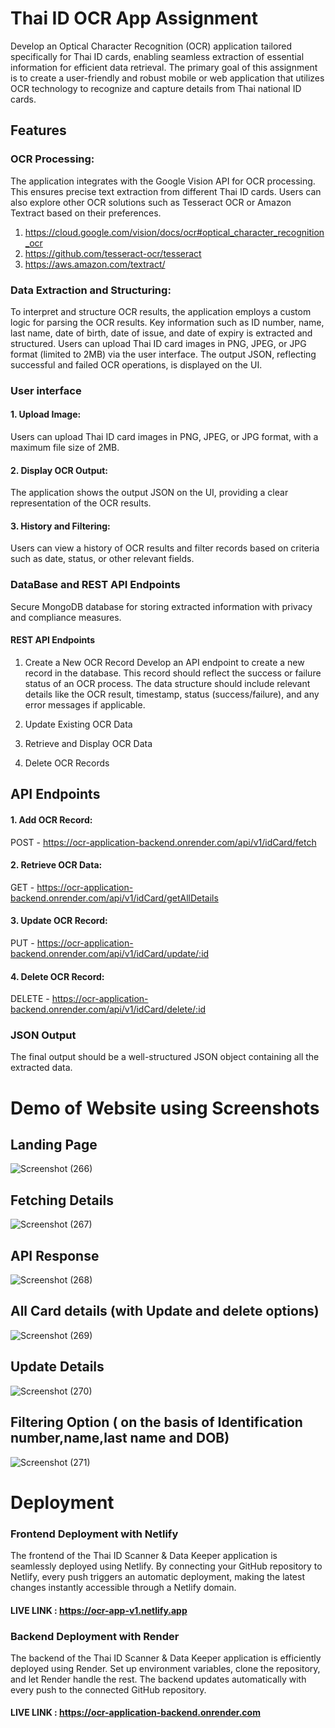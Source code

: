 
# Thai ID OCR App Assignment

Develop an Optical Character Recognition (OCR) application tailored specifically for Thai ID cards, enabling seamless extraction of essential information for efficient data retrieval. The primary goal of this assignment is to create a user-friendly and robust mobile or web application that utilizes OCR technology to recognize and capture details from Thai national ID cards.

## Features
### OCR Processing:
The application integrates with the Google Vision API for OCR processing. This ensures precise text extraction from different Thai ID cards. Users can also explore other OCR solutions such as Tesseract OCR or Amazon Textract based on their preferences.

1. https://cloud.google.com/vision/docs/ocr#optical_character_recognition_ocr
2. https://github.com/tesseract-ocr/tesseract
3. https://aws.amazon.com/textract/

### Data Extraction and Structuring:
To interpret and structure OCR results, the application employs a custom logic for parsing the OCR results. Key information such as ID number, name, last name, date of birth, date of issue, and date of expiry is extracted and structured. Users can upload Thai ID card images in PNG, JPEG, or JPG format (limited to 2MB) via the user interface. The output JSON, reflecting successful and failed OCR operations, is displayed on the UI.

### User interface
####  1. Upload Image: 
Users can upload Thai ID card images in PNG, JPEG, or JPG format, with a maximum file size of 2MB.

#### 2. Display OCR Output:
The application shows the output JSON on the UI, providing a clear representation of the OCR results.

#### 3. History and Filtering:
Users can view a history of OCR results and filter records based on criteria such as date, status, or other relevant fields.

### DataBase and REST API Endpoints

Secure MongoDB database for storing extracted information with privacy and compliance measures.

#### REST API Endpoints

1. Create a New OCR Record
Develop an API endpoint to create a new record in the database. This record should reflect the success or failure status of an OCR process.
The data structure should include relevant details like the OCR result, timestamp, status (success/failure), and any error messages if applicable.

2. Update Existing OCR Data
3. Retrieve and Display OCR Data
4. Delete OCR Records

## API Endpoints

#### 1. Add OCR Record:

 POST - https://ocr-application-backend.onrender.com/api/v1/idCard/fetch

#### 2. Retrieve OCR Data:

GET - https://ocr-application-backend.onrender.com/api/v1/idCard/getAllDetails

#### 3. Update OCR Record:

PUT - https://ocr-application-backend.onrender.com/api/v1/idCard/update/:id

#### 4. Delete OCR Record:

DELETE - https://ocr-application-backend.onrender.com/api/v1/idCard/delete/:id


### JSON Output

The final output should be a well-structured JSON object containing all the extracted data.


# Demo of Website using Screenshots

## Landing Page 
![Screenshot (266)](https://github.com/AdityaSoni007/OCR-Application-Adi/assets/89586938/b1659798-93b2-4d28-9506-4c206af27b2a)

## Fetching Details
![Screenshot (267)](https://github.com/AdityaSoni007/OCR-Application-Adi/assets/89586938/e22d6536-e5d4-4af4-8736-b925c3aa79e8)

## API Response
![Screenshot (268)](https://github.com/AdityaSoni007/OCR-Application-Adi/assets/89586938/cc9771f0-74d5-4e18-93fb-018bd37b866b)

## All Card details (with Update and delete options)
![Screenshot (269)](https://github.com/AdityaSoni007/OCR-Application-Adi/assets/89586938/3612992d-c6d6-451e-84c7-b5f75b8a14e7)

## Update Details 
![Screenshot (270)](https://github.com/AdityaSoni007/OCR-Application-Adi/assets/89586938/57d5861f-5c31-4d3c-9780-924be8399820)

## Filtering Option ( on the basis of Identification number,name,last name and DOB)
![Screenshot (271)](https://github.com/AdityaSoni007/OCR-Application-Adi/assets/89586938/c127e735-4eb3-4afd-8e6a-9eb2ca1e9ac4)

# Deployment

### Frontend Deployment with Netlify 
The frontend of the Thai ID Scanner & Data Keeper application is seamlessly deployed using Netlify. By connecting your GitHub repository to Netlify, every push triggers an automatic deployment, making the latest changes instantly accessible through a Netlify domain.

#### LIVE LINK : https://ocr-app-v1.netlify.app

### Backend Deployment with Render
The backend of the Thai ID Scanner & Data Keeper application is efficiently deployed using Render. Set up environment variables, clone the repository, and let Render handle the rest. The backend updates automatically with every push to the connected GitHub repository.

#### LIVE LINK : https://ocr-application-backend.onrender.com

